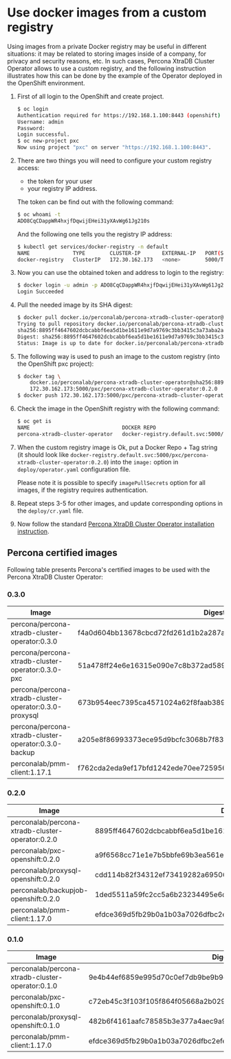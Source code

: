 Use docker images from a custom registry
===================================================

Using images from a private Docker registry may be useful in different situations: it may be related to storing images inside of a company, for privacy and security reasons, etc. In such cases, Percona XtraDB Cluster Operator allows to use a custom registry, and the following instruction illustrates how this can be done by the example of the Operator deployed in the OpenShift environment.

1. First of all login to the OpenShift and create project.

    ```bash
    $ oc login
    Authentication required for https://192.168.1.100:8443 (openshift)
    Username: admin
    Password:
    Login successful.
    $ oc new-project pxc
    Now using project "pxc" on server "https://192.168.1.100:8443".
   ```

2. There are two things you will need to configure your custom registry access:

    * the token for your user
    * your registry IP address.
    
    The token can be find out with the following command:
    
    ```bash
    $ oc whoami -t 
    ADO8CqCDappWR4hxjfDqwijEHei31yXAvWg61Jg210s
    ```
    
    And the following one tells you the registry IP address: 
    
    ```bash
    $ kubectl get services/docker-registry -n default
    NAME              TYPE        CLUSTER-IP       EXTERNAL-IP   PORT(S)    AGE
    docker-registry   ClusterIP   172.30.162.173   <none>        5000/TCP   1d
    ```

3. Now you can use the obtained token and address to login to the registry:

    ```bash
    $ docker login -u admin -p ADO8CqCDappWR4hxjfDqwijEHei31yXAvWg61Jg210s 172.30.162.173:5000
    Login Succeeded
    ```

4. Pull the needed image by its SHA digest:

    ```bash
    $ docker pull docker.io/perconalab/percona-xtradb-cluster-operator@sha256:8895ff4647602dcbcabbf6ea5d1be1611e9d7a9769c3bb3415c3a73aba2adda0
    Trying to pull repository docker.io/perconalab/percona-xtradb-cluster-operator ...
    sha256:8895ff4647602dcbcabbf6ea5d1be1611e9d7a9769c3bb3415c3a73aba2adda0: Pulling from docker.io/perconalab/percona-xtradb-cluster-operator
    Digest: sha256:8895ff4647602dcbcabbf6ea5d1be1611e9d7a9769c3bb3415c3a73aba2adda0
    Status: Image is up to date for docker.io/perconalab/percona-xtradb-cluster-operator@sha256:8895ff4647602dcbcabbf6ea5d1be1611e9d7a9769c3bb3415c3a73aba2adda0
    ```

5. The following way is used to push an image to the custom registry (into the OpenShift pxc project):

    ```bash
    $ docker tag \
        docker.io/perconalab/percona-xtradb-cluster-operator@sha256:8895ff4647602dcbcabbf6ea5d1be1611e9d7a9769c3bb3415c3a73aba2adda0 \
        172.30.162.173:5000/pxc/percona-xtradb-cluster-operator:0.2.0
    $ docker push 172.30.162.173:5000/pxc/percona-xtradb-cluster-operator:0.2.0
    ```

6. Check the image in the OpenShift registry with the following command:

    ```bash
    $ oc get is
    NAME                              DOCKER REPO                                                            TAGS      UPDATED
    percona-xtradb-cluster-operator   docker-registry.default.svc:5000/pxc/percona-xtradb-cluster-operator   0.2.0     2 hours ago
    ```

7. When the custom registry image is Ok, put a Docker Repo + Tag string (it should look like `docker-registry.default.svc:5000/pxc/percona-xtradb-cluster-operator:0.2.0`) into the `image:` option in `deploy/operator.yaml` configuration file. 

   Please note it is possible to specify `imagePullSecrets` option for all images, if the registry requires authentication.

8. Repeat steps 3-5 for other images, and update corresponding options in the `deploy/cr.yaml` file.

9. Now follow the standard [Percona XtraDB Cluster Operator installation instruction](./openshift).

## Percona certified images

Following table presents Percona's certified images to be used with the Percona XtraDB Cluster Operator:

### 0.3.0

| Image                                                  | Digest                                                           |
|--------------------------------------------------------|------------------------------------------------------------------|
| percona/percona-xtradb-cluster-operator:0.3.0          | f4a0d604bb13678cbcd72fd261d1b2a287a09e69270b1f91b04b46c85f9592dc |
| percona/percona-xtradb-cluster-operator:0.3.0-pxc      | 51a478ff24e6e16315e090e7c8b372ad58909d9560a8c5b428c1ca9588912bb2 |
| percona/percona-xtradb-cluster-operator:0.3.0-proxysql | 673b954eec7395ca4571024a62f8faab3897b183f3134e220ad5332866afa4a1 |
| percona/percona-xtradb-cluster-operator:0.3.0-backup   | a205e8f86993373ece95d9bcfc3068b7f83f96d61582dbe07d7a4b6cb359cc03 |
| perconalab/pmm-client:1.17.1                           | f762cda2eda9ef17bfd1242ede70ee72595611511d8d0c5c46931ecbc968e9af |

### 0.2.0

| Image                                             | Digest                                                           |
|---------------------------------------------------|------------------------------------------------------------------|
| perconalab/percona-xtradb-cluster-operator:0.2.0  | 8895ff4647602dcbcabbf6ea5d1be1611e9d7a9769c3bb3415c3a73aba2adda0 |
| perconalab/pxc-openshift:0.2.0                    | a9f6568cc71e1e7b5bbfe69b3ea561e2c3bae92a75caba7ffffa88bd3c730bc9 |
| perconalab/proxysql-openshift:0.2.0               | cdd114b82f34312ef73419282a695063387c715d3e80677902938f991ef94f13 |
| perconalab/backupjob-openshift:0.2.0              | 1ded5511a59fc2cc5a6b23234495e6d243d5f8b55e1b6061781779e19887cdc9 |
| perconalab/pmm-client:1.17.0                      | efdce369d5fb29b0a1b03a7026dfbc2efe07b618471aba5db308d0c21b8e118d |

### 0.1.0

| Image                                             | Digest                                                           |
|---------------------------------------------------|------------------------------------------------------------------|
| perconalab/percona-xtradb-cluster-operator:0.1.0  | 9e4b44ef6859e995d70c0ef7db9be9b9c2875d1116a2b6ff7e5a7f5e5fcb39b7 |
| perconalab/pxc-openshift:0.1.0                    | c72eb45c3f103f105f864f05668a2b029bb6a3ba9fc8a1d0467040c6c83f3e53 |
| perconalab/proxysql-openshift:0.1.0               | 482b6f4161aafc78585b3e377a4aec9a983f4e4860e0bd8576f0e39eee52909d |
| perconalab/pmm-client:1.17.0                      | efdce369d5fb29b0a1b03a7026dfbc2efe07b618471aba5db308d0c21b8e118d |
